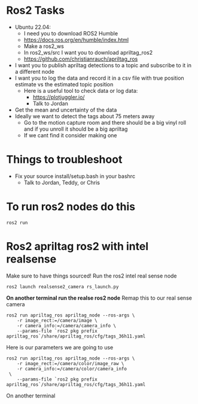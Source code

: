 # Ros2 Tasks
- Ubuntu 22.04:
    - I need you to download ROS2 Humble
    - https://docs.ros.org/en/humble/index.html
    - Make a ros2_ws 
    - In ros2_ws/src I want you to download apriltag_ros2
    - https://github.com/christianrauch/apriltag_ros
- I want you to publish apriltag detections to a topic and subscribe to it in a different node
- I want you to log the data and record it in a csv file 
with true position estimate vs the estimated topic position 
    - Here is a useful tool to check data or log data:
        - https://plotjuggler.io/ 
        - Talk to Jordan 
- Get the mean and uncertainty of the data 
- Ideally we want to detect the tags about 75 meters away 
    - Go to the motion capture room and there should be a big vinyl roll and if you unroll it should be a big apriltag 
    - If we cant find it consider making one 

# Things to troubleshoot
- Fix your source install/setup.bash in your bashrc 
  - Talk to Jordan, Teddy, or Chris 

# To run ros2 nodes do this
```
ros2 run 
```

# Ros2 apriltag ros2 with intel realsense 
Make sure to have things sourced!
Run the ros2 intel real sense node
```
ros2 launch realsense2_camera rs_launch.py
```

**On another terminal run the realse ros2 node**
Remap this to our real sense camera
```
ros2 run apriltag_ros apriltag_node --ros-args \
    -r image_rect:=/camera/image \
    -r camera_info:=/camera/camera_info \
    --params-file `ros2 pkg prefix apriltag_ros`/share/apriltag_ros/cfg/tags_36h11.yaml
```

Here is our parameters we are going to use
```
ros2 run apriltag_ros apriltag_node --ros-args \
    -r image_rect:=/camera/color/image_raw \
    -r camera_info:=/camera/color/camera_info
 \
    --params-file `ros2 pkg prefix apriltag_ros`/share/apriltag_ros/cfg/tags_36h11.yaml
```

On another terminal 